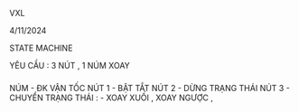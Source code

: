 VXL

4/11/2024

STATE MACHINE

YÊU CẦU : 3 NÚT , 1 NÚM XOAY

#####

NÚM - ĐK VẬN TỐC
NÚT 1 - BẬT TẮT
NÚT 2 - DỪNG TRẠNG THÁI
NÚT 3 - CHUYỂN TRẠNG THÁI : - XOAY XUỐI , XOAY NGƯỢC ,
